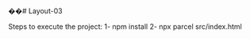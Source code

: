 ��#   L a y o u t - 0 3 

Steps to execute the project:
1- npm install
2- npx parcel src/index.html
